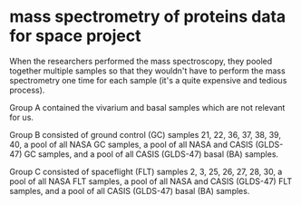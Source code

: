 # mass spectrometry of proteins data for space project

When the researchers performed the mass spectroscopy, they pooled together multiple samples so that they wouldn't have to perform the mass spectrometry one time for each sample (it's a quite expensive and tedious process). 

Group A contained the vivarium and basal samples which are not relevant for us. 

Group B consisted of ground control (GC) samples 21, 22, 36, 37, 38, 39, 40, a pool of all NASA GC samples, a pool of all NASA and CASIS (GLDS-47) GC samples, and a pool of all CASIS (GLDS-47) basal (BA) samples. 

Group C consisted of spaceflight (FLT) samples 2, 3, 25, 26, 27, 28, 30, a pool of all NASA FLT samples, a pool of all NASA and CASIS (GLDS-47) FLT samples, and a pool of all CASIS (GLDS-47) basal (BA) samples. 
